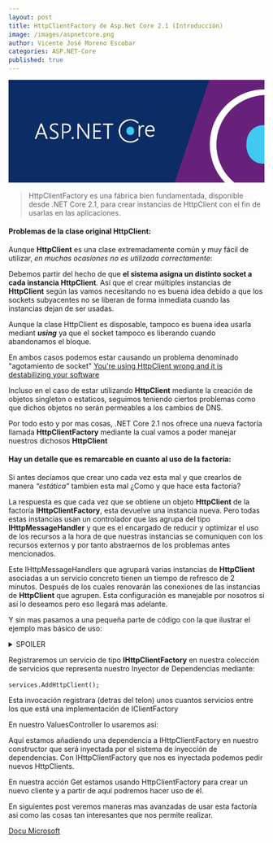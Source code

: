 ```yaml
---
layout: post
title: HttpClientFactory de Asp.Net Core 2.1 (Introducción)
image: /images/aspnetcore.png
author: Vicente José Moreno Escobar
categories: ASP.NET-Core
published: true 
---
```

![netcore](/images/aspnetcore.png)
> HttpClientFactory es una fábrica bien fundamentada, disponible desde .NET Core 2.1, para crear instancias de HttpClient con el fin de usarlas en las aplicaciones. 

#### Problemas de la clase original HttpClient: ####

Aunque **HttpClient** es una clase extremadamente común y muy fácil de utilizar, *en muchas ocasiones no es utilizada correctamente*:

Debemos partir del hecho de que **el sistema asigna un distinto socket a cada instancia HttpClient**. Así que el crear múltiples instancias de **HttpClient** según las vamos necesitando no es buena idea debido a que los sockets subyacentes no se liberan de forma inmediata cuando las instancias dejan de ser usadas.

Aunque la clase HttpClient es disposable, tampoco es buena idea usarla mediant ***using*** ya que el socket tampoco es liberando cuando abandonamos el bloque. 

En ambos casos podemos estar causando un problema denominado "agotamiento de socket" [You're using HttpClient wrong and it is destabilizing your software](https://aspnetmonsters.com/2016/08/2016-08-27-httpclientwrong/)

Incluso en el caso de estar utilizando **HttpClient** mediante la creación de objetos singleton o estaticos, seguimos teniendo ciertos problemas como que dichos objetos no serán permeables a los cambios de DNS.

Por todo esto y por mas cosas, .NET Core 2.1 nos ofrece una nueva factoría llamada **HttpClientFactory** mediante la cual vamos a poder manejar nuestros dichosos **HttpClient**

#### Hay un detalle que es remarcable en cuanto al uso de la factoría: ####

Si antes decíamos que crear uno cada vez esta mal y que crearlos de manera *“estática”* tambien esta mal ¿Como y que hace esta factoría?

La respuesta es que cada vez que se obtiene un objeto **HttpClient** de la factoría **IHttpClientFactory**, esta devuelve una instancia nueva. Pero todas estas instancias usan un controlador que las agrupa del tipo **IHttpMessageHandler** y que es el encargado de reducir y optimizar el uso de los recursos a la hora de que nuestras instancias se comuniquen con los recursos externos y por tanto abstraernos de los problemas antes mencionados.

Este IHttpMessageHandlers que agrupará varias instancias de **HttpClient** asociadas a un servicio concreto tienen un tiempo de refresco de 2 minutos. Después de los cuales renovarán las conexiones de las instancias de **HttpClient** que agrupen.
Esta configuración es manejable por nosotros si así lo deseamos pero eso llegará mas adelante.

Y sin mas pasamos a una pequeña parte de código con la que ilustrar el ejemplo mas básico de uso:

<details> 
  <summary>SPOILER</summary>
   A1: Casi seguro que nunca la vas a usar de esta manera que te voy a contar.
</details>

Registraremos un servicio de tipo **IHttpClientFactory** en nuestra colección de servicios que representa nuestro Inyector de Dependencias mediante: 

`services.AddHttpClient();`

Esta invocación registrara (detras del telon) unos cuantos servicios entre los que está una implementación de IClientFactory

En nuestro ValuesController lo usaremos así:

<script src="https://gist.github.com/vicentt/09872bd8e3f892b4238c9b3ae823dcd7.js"></script>

Aquí estamos añadiendo una dependencia a IHttpClientFactory en nuestro constructor que será inyectada por el sistema de inyección de dependencias. Con IHttpClientFactory que nos es inyectada podemos pedir nuevos HttpClients.

En nuestra acción Get estamos usando HttpClientFactory para crear un nuevo cliente y a partir de aquí podremos hacer uso de él.

En siguientes post veremos maneras mas avanzadas de usar esta factoría asi como las cosas tan interesantes que nos permite realizar.

[Docu Microsoft](https://docs.microsoft.com/es-es/dotnet/standard/microservices-architecture/implement-resilient-applications/use-httpclientfactory-to-implement-resilient-http-requests)



